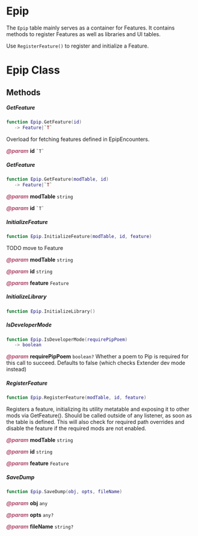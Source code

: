 # Epip
The `Epip` table mainly serves as a container for Features. It contains methods to register Features as well as libraries and UI tables.

Use `RegisterFeature()` to register and initialize a Feature.

<doc class="Epip">

# Epip Class

## Methods

##### GetFeature

```lua
function Epip.GetFeature(id)
   -> Feature|`T`
```

Overload for fetching features defined in EpipEncounters.

<p style="margin-bottom:0px;"><span style="color:#B04A6E;"><b><i>@param</i></b></span> <b>id</b> <code>`T`</code></p>

##### GetFeature

```lua
function Epip.GetFeature(modTable, id)
   -> Feature|`T`
```

<p style="margin-bottom:0px;"><span style="color:#B04A6E;"><b><i>@param</i></b></span> <b>modTable</b> <code>string</code></p>

<p style="margin-bottom:0px;"><span style="color:#B04A6E;"><b><i>@param</i></b></span> <b>id</b> <code>`T`</code></p>

##### InitializeFeature

```lua
function Epip.InitializeFeature(modTable, id, feature)
```

TODO move to Feature

<p style="margin-bottom:0px;"><span style="color:#B04A6E;"><b><i>@param</i></b></span> <b>modTable</b> <code>string</code></p>

<p style="margin-bottom:0px;"><span style="color:#B04A6E;"><b><i>@param</i></b></span> <b>id</b> <code>string</code></p>

<p style="margin-bottom:0px;"><span style="color:#B04A6E;"><b><i>@param</i></b></span> <b>feature</b> <code>Feature</code></p>

##### InitializeLibrary

```lua
function Epip.InitializeLibrary()
```

##### IsDeveloperMode

```lua
function Epip.IsDeveloperMode(requirePipPoem)
   -> boolean
```

<p style="margin-bottom:0px;"><span style="color:#B04A6E;"><b><i>@param</i></b></span> <b>requirePipPoem</b> <code>boolean?</code> Whether a poem to Pip is required for this call to succeed. Defaults to false (which checks Extender dev mode instead)</p>

##### RegisterFeature

```lua
function Epip.RegisterFeature(modTable, id, feature)
```

Registers a feature, initializing its utility metatable and exposing it to other mods via GetFeature(). Should be called outside of any listener, as soon as the table is defined. This will also check for required path overrides and disable the feature if the required mods are not enabled.

<p style="margin-bottom:0px;"><span style="color:#B04A6E;"><b><i>@param</i></b></span> <b>modTable</b> <code>string</code></p>

<p style="margin-bottom:0px;"><span style="color:#B04A6E;"><b><i>@param</i></b></span> <b>id</b> <code>string</code></p>

<p style="margin-bottom:0px;"><span style="color:#B04A6E;"><b><i>@param</i></b></span> <b>feature</b> <code>Feature</code></p>

##### SaveDump

```lua
function Epip.SaveDump(obj, opts, fileName)
```

<p style="margin-bottom:0px;"><span style="color:#B04A6E;"><b><i>@param</i></b></span> <b>obj</b> <code>any</code></p>

<p style="margin-bottom:0px;"><span style="color:#B04A6E;"><b><i>@param</i></b></span> <b>opts</b> <code>any?</code></p>

<p style="margin-bottom:0px;"><span style="color:#B04A6E;"><b><i>@param</i></b></span> <b>fileName</b> <code>string?</code></p>
</doc>